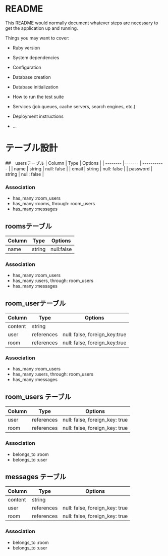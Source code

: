 # README

This README would normally document whatever steps are necessary to get the
application up and running.

Things you may want to cover:

* Ruby version

* System dependencies

* Configuration

* Database creation

* Database initialization

* How to run the test suite

* Services (job queues, cache servers, search engines, etc.)

* Deployment instructions

* ...

# テーブル設計
##　usersテーブル
| Column   | Type   | Options     |
| -------- |------- | ----------- |
| name     | string | null: false |
| email    | string | null: false |
| password | string | null: false |

### Association
- has_many :room_users
- has_many :rooms, through: room_users
- has_many :messages

## roomsテーブル

| Column   | Type   | Options     |
|----------|--------|-------------|
| name     | string | null:false  |

### Association

- has_many :room_users
- has_many :users, through: room_users
- has_many :messages

## room_userテーブル

| Column  | Type      | Options                       |
| ------- | ----------|-------------------------------|
| content | string    |                               |
| user    | references| null: false, foreign_key:true |
| room    | references| null: false, foreign_key:true |

### Association

- has_many :room_users
- has_many :users, through: room_users
- has_many :messages

## room_users テーブル

| Column  | Type      | Options                        |
| ------- |---------- | ------------------------------ |
| user    | references| null: false, foreign_key: true |
| room    | references| null: false, foreign_key: true |

### Association

- belongs_to :room
- belongs_to :user

## messages テーブル

| Column  | Type       | Options                        |
| ------- | ---------- | ------------------------------ |
| content | string     |                                |
| user    | references | null: false, foreign_key: true |
| room    | references | null: false, foreign_key: true |

### Association

- belongs_to :room
- belongs_to :user